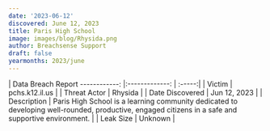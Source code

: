 ```yaml
---
date: '2023-06-12'
discovered: June 12, 2023
title: Paris High School
image: images/blog/Rhysida.png
author: Breachsense Support
draft: false
yearmonths: 2023/june
---
```



| Data Breach Report
------------:     |:-------------:    | :-----:|
| Victim      | pchs.k12.il.us      | 
| Threat Actor      | Rhysida      | 
| Date Discovered      | Jun 12, 2023      | 
| Description      | Paris High School is a learning community dedicated to developing well-rounded, productive, engaged citizens in a safe and supportive environment.      | 
| Leak Size      | Unknown      | 

